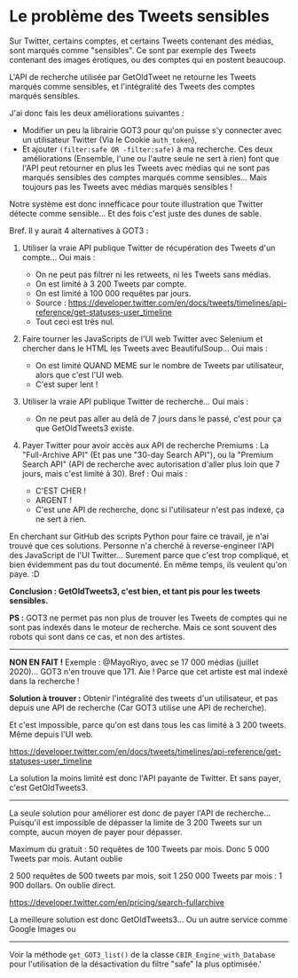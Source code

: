 # Le problème des Tweets sensibles

Sur Twitter, certains comptes, et certains Tweets contenant des médias, sont marqués comme "sensibles". Ce sont par exemple des Tweets contenant des images érotiques, ou des comptes qui en postent beaucoup.

L'API de recherche utilisée par GetOldTweet ne retourne les Tweets marqués comme sensibles, et l'intégralité des Tweets des comptes marqués sensibles.

J'ai donc fais les deux améliorations suivantes :
- Modifier un peu la librairie GOT3 pour qu'on puisse s'y connecter avec un utilisateur Twitter (Via le Cookie `auth_token`),
- Et ajouter `(filter:safe OR -filter:safe)` à ma recherche.
Ces deux améliorations (Ensemble, l'une ou l'autre seule ne sert à rien) font que l'API peut retourner en plus les Tweets avec médias qui ne sont pas marqués sensibles des comptes marqués comme sensibles... Mais toujours pas les Tweets avec médias marqués sensibles !

Notre système est donc innefficace pour toute illustration que Twitter détecte comme sensible... Et des fois c'est juste des dunes de sable.

Bref. Il y aurait 4 alternatives à GOT3 :

1. Utiliser la vraie API publique Twitter de récupération des Tweets d'un compte... Oui mais :
   - On ne peut pas filtrer ni les retweets, ni les Tweets sans médias.
   - On est limité à 3 200 Tweets par compte.
   - On est limité à 100 000 requêtes par jours.
   - Source : https://developer.twitter.com/en/docs/tweets/timelines/api-reference/get-statuses-user_timeline
   - Tout ceci est très nul.

2. Faire tourner les JavaScripts de l'UI web Twitter avec Selenium et chercher dans le HTML les Tweets avec BeautifulSoup... Oui mais :
   - On est limité QUAND MEME sur le nombre de Tweets par utilisateur, alors que c'est l'UI web.
   - C'est super lent !

3. Utiliser la vraie API publique Twitter de recherche... Oui mais :
   - On ne peut pas aller au delà de 7 jours dans le passé, c'est pour ça que GetOldTweets3 existe.

4. Payer Twitter pour avoir accès aux API de recherche Premiums : La "Full-Archive API" (Et pas une "30-day Search API"), ou la "Premium Search API" (API de recherche avec autorisation d'aller plus loin que 7 jours, mais c'est limité à 30). Bref : Oui mais :
   - C'EST CHER !
   - ARGENT !
   - C'est une API de recherche, donc si l'utilisateur n'est pas indexé, ça ne sert à rien.

En cherchant sur GitHub des scripts Python pour faire ce travail, je n'ai trouvé que ces solutions. Personne n'a cherché à reverse-engineer l'API des JavaScript de l'UI Twitter... Surement parce que c'est trop compliqué, et bien évidemment pas du tout documenté. En même temps, ils veulent qu'on paye. :D

**Conclusion : GetOldTweets3, c'est bien, et tant pis pour les tweets sensibles.**

**PS :** GOT3 ne permet pas non plus de trouver les Tweets de comptes qui ne sont pas indexés dans le moteur de recherche. Mais ce sont souvent des robots qui sont dans ce cas, et non des artistes.

___

**NON EN FAIT !** Exemple : @MayoRiyo, avec se 17 000 médias (juillet 2020)... GOT3 n'en trouve que 171. Aie ! Parce que cet artiste est mal indexé dans la recherche !

**Solution à trouver :** Obtenir l'intégralité des tweets d'un utilisateur, et pas depuis une API de recherche (Car GOT3 utilise une API de recherche).

Et c'est impossible, parce qu'on est dans tous les cas limité à 3 200 tweets. Même depuis l'UI web.

https://developer.twitter.com/en/docs/tweets/timelines/api-reference/get-statuses-user_timeline

La solution la moins limité est donc l'API payante de Twitter. Et sans payer, c'est GetOldTweets3.

___

La seule solution pour améliorer est donc de payer l'API de recherche... Puisqu'il est impossible de dépasser la limite de 3 200 Tweets sur un compte, aucun moyen de payer pour dépasser.

Maximum du gratuit : 50 requêtes de 100 Tweets par mois. Donc 5 000 Tweets par mois. Autant oublie

2 500 requêtes de 500 tweets par mois, soit 1 250 000 Tweets par mois : 1 900 dollars. On oublie direct.

https://developer.twitter.com/en/pricing/search-fullarchive

La meilleure solution est donc GetOldTweets3... Ou un autre service comme Google Images ou 

___

Voir la méthode `get_GOT3_list()` de la classe `CBIR_Engine_with_Database` pour
l'utilisation de la désactivation du filtre "safe" la plus optimisée.'
